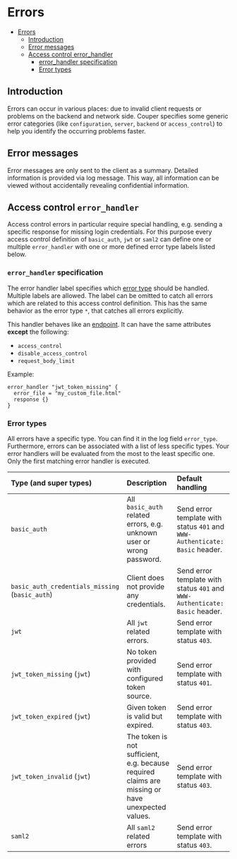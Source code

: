 # Errors

* [Errors](#errors)
    * [Introduction](#introduction)
    * [Error messages](#error-messages)
    * [Access control error_handler](#access-control-error_handler)
        * [error_handler specification](#error_handler-specification)
        * [Error types](#error-types)

## Introduction

Errors can occur in various places: due to invalid client requests or problems on the backend and network side.
Couper specifies some generic error categories (like `configuration`, `server`, `backend` or `access_control`) to help you identify the occurring problems faster.


## Error messages

Error messages are only sent to the client as a summary.
Detailed information is provided via log message. This way, all information can be viewed without accidentally revealing confidential information.

## Access control `error_handler`

Access control errors in particular require special handling, e.g. sending a specific response for missing login credentials.
For this purpose every access control definition of `basic_auth`, `jwt` or `saml2` can define one or multiple `error_handler` with one or more defined error type labels listed below.


### `error_handler` specification

The error handler label specifies which [error type](#error-types)
should be handled. Multiple labels are allowed. The label can be omitted to catch all errors which are related to this access control definition. This has the same behavior as the error type `*`, that catches all errors explicitly.

This handler behaves like an [endpoint](README.md#endpoint-block). It can have the same attributes **except** the following:

* `access_control`
* `disable_access_control`
* `request_body_limit`

Example:

```hcl
error_handler "jwt_token_missing" {
  error_file = "my_custom_file.html"
  response {}
}
```

### Error types

All errors have a specific type. You can find it in the log field `error_type`. Furthermore, errors can be associated with a list of less specific types. Your error handlers will be evaluated from the most to the least specific one. Only the first matching error handler is executed.


| Type (and super types)            | Description                                           | Default handling |
|:----------------------------------|:------------------------------------------------------|:-----------------|
| `basic_auth`                      | All `basic_auth` related errors, e.g. unknown user or wrong password. | Send error template with status `401` and `WWW-Authenticate: Basic` header. |
| `basic_auth_credentials_missing` (`basic_auth`) | Client does not provide any credentials. | Send error template with status `401` and `WWW-Authenticate: Basic` header. |
| `jwt`                             | All `jwt` related errors. | Send error template with status `403`. |
| `jwt_token_missing` (`jwt`)              | No token provided with configured token source.  | Send error template with status `401`. |
| `jwt_token_expired` (`jwt`)              | Given token is valid but expired. | Send error template with status `403`. |
| `jwt_token_invalid` (`jwt`)              | The token is not sufficient, e.g. because required claims are missing or have unexpected values. | Send error template with status `403`. |
| `saml2`                           | All `saml2` related errors | Send error template with status `403`. |
